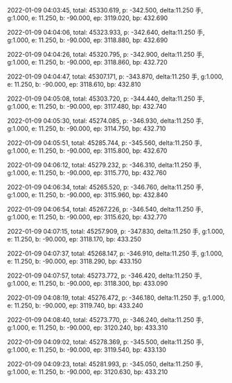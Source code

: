 2022-01-09 04:03:45, total: 45330.619, p: -342.500, delta:11.250 手, g:1.000, e: 11.250, b: -90.000, ep: 3119.020, bp: 432.690

2022-01-09 04:04:06, total: 45323.933, p: -342.640, delta:11.250 手, g:1.000, e: 11.250, b: -90.000, ep: 3118.880, bp: 432.690

2022-01-09 04:04:26, total: 45320.795, p: -342.900, delta:11.250 手, g:1.000, e: 11.250, b: -90.000, ep: 3118.860, bp: 432.720

2022-01-09 04:04:47, total: 45307.171, p: -343.870, delta:11.250 手, g:1.000, e: 11.250, b: -90.000, ep: 3118.610, bp: 432.810

2022-01-09 04:05:08, total: 45303.720, p: -344.440, delta:11.250 手, g:1.000, e: 11.250, b: -90.000, ep: 3117.480, bp: 432.740

2022-01-09 04:05:30, total: 45274.085, p: -346.930, delta:11.250 手, g:1.000, e: 11.250, b: -90.000, ep: 3114.750, bp: 432.710

2022-01-09 04:05:51, total: 45285.744, p: -345.560, delta:11.250 手, g:1.000, e: 11.250, b: -90.000, ep: 3115.800, bp: 432.670

2022-01-09 04:06:12, total: 45279.232, p: -346.310, delta:11.250 手, g:1.000, e: 11.250, b: -90.000, ep: 3115.770, bp: 432.760

2022-01-09 04:06:34, total: 45265.520, p: -346.760, delta:11.250 手, g:1.000, e: 11.250, b: -90.000, ep: 3115.960, bp: 432.840

2022-01-09 04:06:54, total: 45267.226, p: -346.540, delta:11.250 手, g:1.000, e: 11.250, b: -90.000, ep: 3115.620, bp: 432.770

2022-01-09 04:07:15, total: 45257.909, p: -347.830, delta:11.250 手, g:1.000, e: 11.250, b: -90.000, ep: 3118.170, bp: 433.250

2022-01-09 04:07:37, total: 45268.147, p: -346.910, delta:11.250 手, g:1.000, e: 11.250, b: -90.000, ep: 3118.290, bp: 433.150

2022-01-09 04:07:57, total: 45273.772, p: -346.420, delta:11.250 手, g:1.000, e: 11.250, b: -90.000, ep: 3118.300, bp: 433.090

2022-01-09 04:08:19, total: 45276.472, p: -346.180, delta:11.250 手, g:1.000, e: 11.250, b: -90.000, ep: 3119.740, bp: 433.240

2022-01-09 04:08:40, total: 45273.770, p: -346.240, delta:11.250 手, g:1.000, e: 11.250, b: -90.000, ep: 3120.240, bp: 433.310

2022-01-09 04:09:02, total: 45278.369, p: -345.500, delta:11.250 手, g:1.000, e: 11.250, b: -90.000, ep: 3119.540, bp: 433.130

2022-01-09 04:09:23, total: 45281.993, p: -345.050, delta:11.250 手, g:1.000, e: 11.250, b: -90.000, ep: 3120.630, bp: 433.210